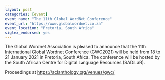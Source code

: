 ```yaml
---
layout: post
categories: [event]
event_name: "The 11th Global WordNet Conference"
event_url: "https://www.globalwordnet.co.za"
event_location: "Pretoria, South Africa"
siglex_endorsed: yes
---
```


The Global Wordnet Association is pleased to announce that the 11th
International Global Wordnet Conference (GWC2021) will be held from 18
to 21 January 2021 in Pretoria, South Africa. The conference will be
hosted by the South African Centre for Digital Language Resources
(SADiLaR).

Proceedings at <https://aclanthology.org/venues/gwc/>



